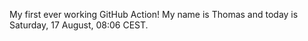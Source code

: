 My first ever working GitHub Action!
My name is Thomas and today is Saturday, 17 August, 08:06 CEST. 
